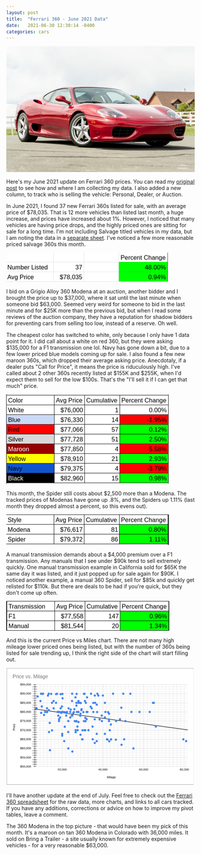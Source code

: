 ```yaml
---
layout: post
title:  "Ferrari 360 - June 2021 Data"
date:   2021-06-30 12:30:14 -0400
categories: cars
---
```


![June 2021](/images/360-june2021/360.jpg)

Here's my June 2021 update on Ferrari 360 prices. You can read my [original post](https://rskelton.com/ferrari-360-april-2021-data/) to see how and where I am collecting my data. I also added a new column, to track who is selling the vehicle: Personal, Dealer, or Auction. 

In June 2021, I found 37 new Ferrari 360s listed for sale, with an average price of $78,035. That is 12 more vehicles than listed last month, a huge increase, and prices have increased about 1%. However, I noticed that many vehicles are having price drops, and the highly priced ones are sitting for sale for a long time. I'm not including Salvage titled vehicles in my data, but I am noting the data in a [separate sheet](https://rskelton.com/360). I've noticed a few more reasonable priced salvage 360s this month. 

![june 2021](/images/360-june2021/overall.png)

I  bid on a Grigio Alloy 360 Modena at an auction, another bidder and I brought the price up to $37,000, where it sat until the last minute when someone bid $63,000. Seemed very weird for someone to bid in the last minute and for $25K more than the previous bid, but when I read some reviews of the auction company, they have a reputation for shadow bidders for preventing cars from selling too low, instead of a reserve. Oh well. 

The cheapest color has switched to white, only because I only have 1 data point for it. I did call about a white on red 360, but they were asking $135,000 for a F1 transmission one lol. Navy has gone down a bit, due to a few lower priced blue models coming up for sale. I also found a few new maroon 360s, which dropped their average asking price. Anecdotaly, if a dealer puts "Call for Price", it means the price is riduculously high. I've called about 2 other 360s recently listed at $155K and $255K, when I'd expect them to sell for the low $100s. That's the "I'll sell it if I can get that much" price. 

![june 2021](/images/360-june2021/color.png)

This month, the Spider still costs about $2,500 more than a Modena. The tracked prices of Modenas have gone up .8%, and the Spiders up 1.11% (last month they dropped almost a percent, so this evens out).

![june 2021](/images/360-june2021/style.png)

A manual transmission demands about a $4,000 premium over a F1 transmission. Any manuals that I see under $90k tend to sell extremely quickly. One manual transmission example in California sold for $65K the same day it was listed, and it just popped up for sale again for $90K. I noticed another example, a manual 360 Spider, sell for $85k and quickly get relisted for $110k. But there are deals to be had if you're quick, but they don't come up often. 

![june 2021](/images/360-june2021/trans.png)

And this is the current Price vs Miles chart. There are not many high mileage lower priced ones being listed, but with the number of 360s being listed for sale trending up, I think the right side of the chart will start filling out. 

![june 2021](/images/360-june2021/miles.png)

I'll have another update at the end of July. Feel free to check out the [Ferrari 360 spreadsheet](https://rskelton.com/360) for the raw data, more charts, and links to all cars tracked. If you have any additions, corrections or advice on how to improve my pivot tables, leave a comment. 

The 360 Modena in the top picture - that would have been my pick of this month. It's a maroon on tan 360 Modena in Colorado with 36,000 miles. It sold on Bring a Trailer - a site usually known for extremely expensive vehicles - for a very reasonable $63,000.
